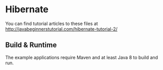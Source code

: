 # Hibernate

You can find tutorial articles to these files at http://javabeginnerstutorial.com/hibernate-tutorial-2/

## Build & Runtime

The example applications require Maven and at least Java 8 to build and run.

